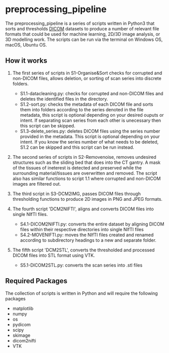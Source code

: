 # preprocessing_pipeline

The preprocessing_pipeline is a series of scripts written in Python3 that sorts and thresholds [DICOM](https://www.dicomstandard.org/about/) datasets to produce a number of relevant file formats that could be used for machine learning, 2D/3D image analysis, or 3D modelling work. The scripts can be run via the terminal on Windows OS, macOS, Ubuntu OS.

## How it works
1) The first series of scripts in S1-Organise&Sort checks for corrupted and non-DICOM files, allows deletion, or sorting of scan series into discrete folders.
    - S1.1-datacleaning.py: checks for corrupted and non-DICOM files and deletes the identified files in the directory.
    - S1.2-sort.py: checks the metadata of each DICOM file and sorts them into folders according to the series denoted in the file metadata, this script is optional    depending on your desired ouputs or intent. If separating scan series from each other is unecessary then this script can be skipped.
    - S1.3-delete_series.py: deletes DICOM files using the series number provided in the metadata. This script is optional depending on your intent. If you know the series number of what needs to be deleted, S1.2 can be skipped and this script can be run instead. 

2) The second series of scripts in S2-Removenoise, removes undesired structures such as the sliding bed that does into the CT gantry. A mask of the tissues of ineterest is detected and preserved while the surrounding material/tissues are overwritten and removed. The script also has similar functions to script 1.1 where corrupted and non-DICOM images are filtered out.

3) The third script in S3-DCM2IMG, passes DICOM files through thresholding functions to produce 2D images in PNG and JPEG formats.

4) The fourth script 'DCM2NIFTI', aligns and converts DICOM files into single NIfTI files.
    - S4.1-DICOM2NIFTI.py: converts the entire dataset by aligning DICOM files within their respective directories into single NIfTI files
    - S4.2-MOVENIFTI.py: moves the NIfTI files created and renamed according to subdirectory headings to a new and separate folder.

5) The fifth script 'DCM2STL', converts the thresholded and processed DICOM files into STL format using VTK.
    - S5.1-DICOM2STL.py: converts the scan series into .stl files


## Required Packages
The collection of scripts is written in Python and will require the following packages
- matplotlib
- numpy
- os
- pydicom
- scipy
- skimage
- dicom2nifti
- VTK
